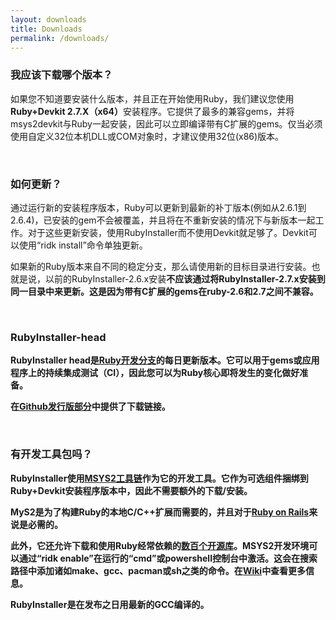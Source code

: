 ```yaml
---
layout: downloads
title: Downloads
permalink: /downloads/
---
```


### 我应该下载哪个版本？

如果您不知道要安装什么版本，并且正在开始使用Ruby，我们建议您使用<b>Ruby+Devkit 2.7.X（x64）</b>安装程序。它提供了最多的兼容gems，并将msys2devkit与Ruby一起安装，因此可以立即编译带有C扩展的gems。仅当必须使用自定义32位本机DLL或COM对象时，才建议使用32位(x86)版本。

<br>

### 如何更新？

通过运行新的安装程序版本，Ruby可以更新到最新的补丁版本(例如从2.6.1到2.6.4)，已安装的gem不会被覆盖，并且将在不重新安装的情况下与新版本一起工作。对于这些更新安装，使用RubyInstaller而不使用Devkit就足够了。Devkit可以使用“ridk install”命令单独更新。

如果新的Ruby版本来自不同的稳定分支，那么请使用新的目标目录进行安装。也就是说，以前的RubyInstaller-2.6.x安装<b>不应该通过将RubyInstaller-2.7.x安装到同一目录中来更新。这是因为带有C扩展的gems在ruby-2.6和2.7之间不兼容。

<br>

### RubyInstaller-head

RubyInstaller head是[Ruby开发分支](https://github.com/ruby/ruby/)的每日更新版本。它可以用于gems或应用程序上的持续集成测试（CI），因此您可以为Ruby核心即将发生的变化做好准备。

在[Github发行版部分](https://github.com/oneclick/rubyinstaller2/releases/tag/rubyinstaller-head)中提供了下载链接。

<br>

### 有开发工具包吗？

RubyInstaller使用[MSYS2工具链](http://www.msys2.org)作为它的开发工具。它作为可选组件捆绑到<b>Ruby+Devkit</b>安装程序版本中，因此不需要额外的下载/安装。

MyS2是为了构建Ruby的本地C/C++扩展而需要的，并且对于[Ruby on Rails](https://rubyonrails.org)来说是必需的。

此外，它还允许下载和使用Ruby经常依赖的[数百个开源库](https://github.com/Alexpux/MINGW-packages)。MSYS2开发环境可以通过“ridk enable”在运行的“cmd”或powershell控制台中激活。这会在搜索路径中添加诸如make、gcc、pacman或sh之类的命令。在[Wiki](https://github.com/oneclick/rubyinstaller2/wiki/The-ridk-tool)中查看更多信息。

RubyInstaller是在发布之日用最新的GCC编译的。